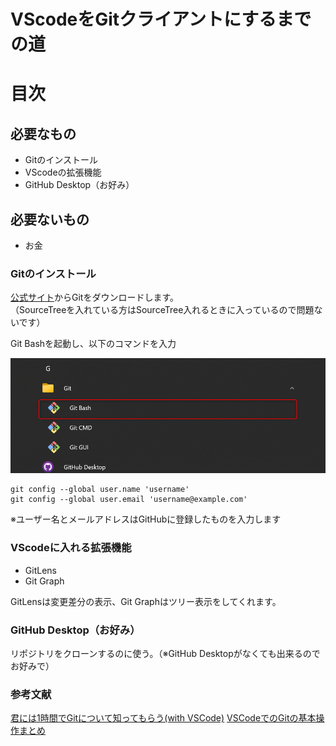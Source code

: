 # VScodeをGitクライアントにするまでの道

# 目次

## 必要なもの

- Gitのインストール
- VScodeの拡張機能
- GitHub Desktop（お好み） 

## 必要ないもの

- お金

### Gitのインストール

[公式サイト](https://git-scm.com/)からGitをダウンロードします。  
（SourceTreeを入れている方はSourceTree入れるときに入っているので問題ないです）

Git Bashを起動し、以下のコマンドを入力

![image](2022-09-01_13h48_21.png)

```
git config --global user.name 'username'
git config --global user.email 'username@example.com'
```
※ユーザー名とメールアドレスはGitHubに登録したものを入力します

### VScodeに入れる拡張機能

- GitLens
- Git Graph

GitLensは変更差分の表示、Git Graphはツリー表示をしてくれます。

### GitHub Desktop（お好み）

リポジトリをクローンするのに使う。（※GitHub Desktopがなくても出来るのでお好みで）

### 参考文献
[君には1時間でGitについて知ってもらう(with VSCode)](https://qiita.com/jesus_isao/items/63557eba36819faa4ad9)
[VSCodeでのGitの基本操作まとめ](https://qiita.com/y-tsutsu/items/2ba96b16b220fb5913be)